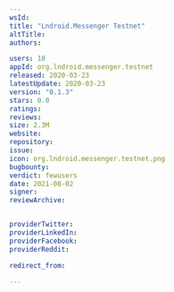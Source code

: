 ```yaml
---
wsId: 
title: "Lndroid.Messenger Testnet"
altTitle: 
authors:

users: 10
appId: org.lndroid.messenger.testnet
released: 2020-03-23
latestUpdate: 2020-03-23
version: "0.1.3"
stars: 0.0
ratings: 
reviews: 
size: 2.3M
website: 
repository: 
issue: 
icon: org.lndroid.messenger.testnet.png
bugbounty: 
verdict: fewusers
date: 2021-08-02
signer: 
reviewArchive:


providerTwitter: 
providerLinkedIn: 
providerFacebook: 
providerReddit: 

redirect_from:

---
```



